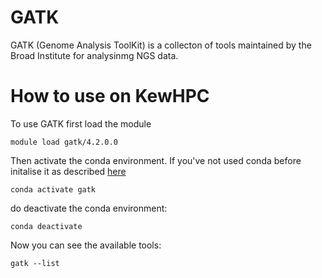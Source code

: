 # GATK

GATK (Genome Analysis ToolKit) is a collecton of tools maintained by the Broad Institute for analysinmg NGS data.

# How to use on KewHPC

To use GATK first load the module 

	module load gatk/4.2.0.0

Then activate the conda environment. If you've not used conda before initalise it as described [here](./software/anaconda.md)

	conda activate gatk

do deactivate the conda environment:

	conda deactivate

Now you can see the available tools:
	
	gatk --list

